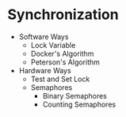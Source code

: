# Synchronization


  - Software Ways
    - Lock Variable
    - Docker's Algorithm
    - Peterson's Algorithm
  - Hardware Ways
    - Test and Set Lock
    - Semaphores
      - Binary Semaphores
      - Counting Semaphores